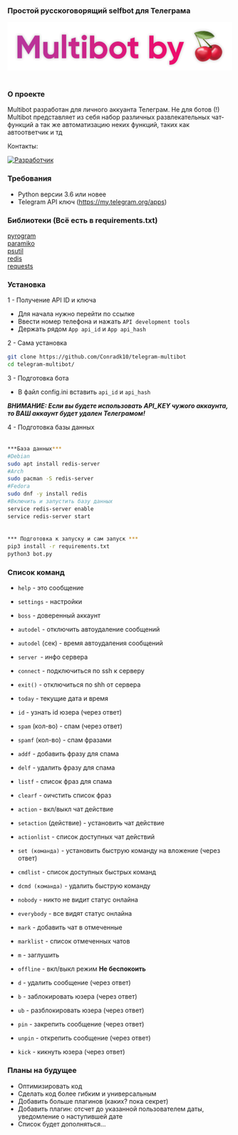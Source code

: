 ### Простой русскоговорящий selfbot для Телеграма
<p >
    <a href="">
        <img src="https://raw.githubusercontent.com/Conradk10/telegram-multibot/pics/multibotby.jpg" alt="Multibot">
    </a>
	<br>
	</br>

### О проекте
Multibot разработан для личного аккуанта Телеграм. Не для ботов (!)
Multibot представляет из себя набор различных развлекательных чат-функций а так же автоматизацию неких функций, таких как автоответчик и тд

Контакты:
</p>
<p >
	<a href="https://t.me/zxvghost666">
        <img src="https://icons.iconarchive.com/icons/froyoshark/enkel/512/Telegram-icon.png" alt="Разработчик" height="75" width="75">
    </a>
</p>

### Требования
- Python версии 3.6 или новее
- Telegram API ключ (https://my.telegram.org/apps)

### Библиотеки (Всё есть в requirements.txt)
<a href=https://github.com/pyrogram/pyrogram>pyrogram</a><br>
<a href=https://github.com/paramiko/paramiko>paramiko</a><br>
<a href=https://github.com/giampaolo/psutil>psutil</a><br>
<a href=https://github.com/andymccurdy/redis-py>redis</a><br>
<a href=https://github.com/psf/requests>requests</a>

### Установка
1 - Получение API ID и ключа
  - Для начала нужно перейти по ссылке <a href=https://my.telegram.org/auth></a>
  - Ввести номер телефона и нажать `API development tools`
  - Держать рядом `App api_id` и `App api_hash`

2 - Сама установка
```bash
git clone https://github.com/Conradk10/telegram-multibot
cd telegram-multibot/
```
3 - Подготовка бота
  - В файл config.ini вставить `api_id` и `api_hash`


***ВНИМАНИЕ: Если вы будете использовать API_KEY чужого аккаунта, то ВАШ аккаунт будет удален Телеграмом!***

4 - Подготовка базы данных
```bash

***База данных***
#Debian
sudo apt install redis-server
#Arch
sudo pacman -S redis-server
#Fedora
sudo dnf -y install redis
#Включить и запустить базу данных
service redis-server enable
service redis-server start


*** Подготовка к запуску и сам запуск ***
pip3 install -r requirements.txt
python3 bot.py
```


### Список команд
  - `help` - это сообщение
  - `settings` - настройки
  - `boss` - доверенный аккаунт
  - `autodel` - отключить автоудаление сообщений
  - `autodel` (сек) - время автоудаления сообщений

  - `server `- инфо сервера
  - `connect` - подключиться по ssh к серверу
  - `exit()` - отключиться по shh от сервера

  - `today` - текущие дата и время
  - `id` - узнать id юзера (через ответ)

  - `spam` (кол-во) - спам (через ответ)
  - `spamf` (кол-во) - спам фразами
  - `addf` - добавить фразу для спама
  - `delf` - удалить фразу для спама
  - `listf` - список фраз для спама
  - `clearf` - оичстить список фраз

  - `action` - вкл/выкл чат действие
  - `setaction` (действие) - установить чат действие
  - `actionlist` - список доступных чат действий

  - `set (команда)` - установить быструю команду на вложение (через ответ)
  - `cmdlist` - список доступных быстрых команд
  - `dcmd (команда)` - удалить быструю команду

  - `nobody` - никто не видит статус онлайна
  - `everybody` - все видят статус онлайна
  - `mark` - добавить чат в отмеченные
  - `marklist` - список отмеченных чатов
  - `m` - заглушить
  - `offline` - вкл/выкл режим **Не беспокоить**

  - `d` - удалить сообщение (через ответ)
  - `b` - заблокировать юзера (через ответ)
  - `ub` - разблокировать юзера (через ответ)
  - `pin` - закрепить сообщение (через ответ)
  - `unpin` - открепить сообщение (через ответ)
  - `kick` - кикнуть юзера (через ответ)

### Планы на будущее
 - Оптимизировать код
 - Сделать код более гибким и универсальным
 - Добавить больше плагинов (каких? пока секрет)
 - Добавить плагин: отсчет до указанной пользователем даты, уведомление о наступившей дате
 - Список будет дополняться...

